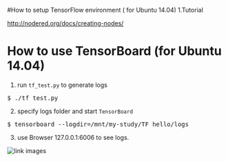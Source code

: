 #How to setup TensorFlow environment ( for Ubuntu 14.04)
1.Tutorial

http://nodered.org/docs/creating-nodes/

# How to use TensorBoard (for Ubuntu 14.04)
1. run `tf_test.py` to generate logs
<pre>
$ ./tf_test.py
</pre>
2. specify logs folder and start `TensorBoard`
<pre>
$ tensorboard --logdir=/mnt/my-study/TF_hello/logs
</pre>
3. use Browser 127.0.0.1:6006 to see logs.

![link images](https://github.com/ivan0124/my-study/blob/master/TF_hello/images/20160822_5.png)
